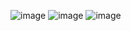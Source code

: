 ![image](https://github.com/user-attachments/assets/4f8b0c16-1946-44ff-adce-2119f6edd534)
![image](https://github.com/user-attachments/assets/e6559640-938f-4bfc-9461-b2d6410e042d)
![image](https://github.com/user-attachments/assets/417aee52-a9e8-4c19-8ddd-916030f60dcb)
